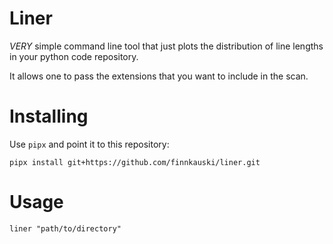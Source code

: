 # Liner

*VERY* simple command line tool that just plots the distribution of line lengths in your python code repository. 

It allows one to pass the extensions that you want to include in the scan.


# Installing

Use `pipx` and point it to this repository:

```
pipx install git+https://github.com/finnkauski/liner.git
```

# Usage 

```
liner "path/to/directory"
```
